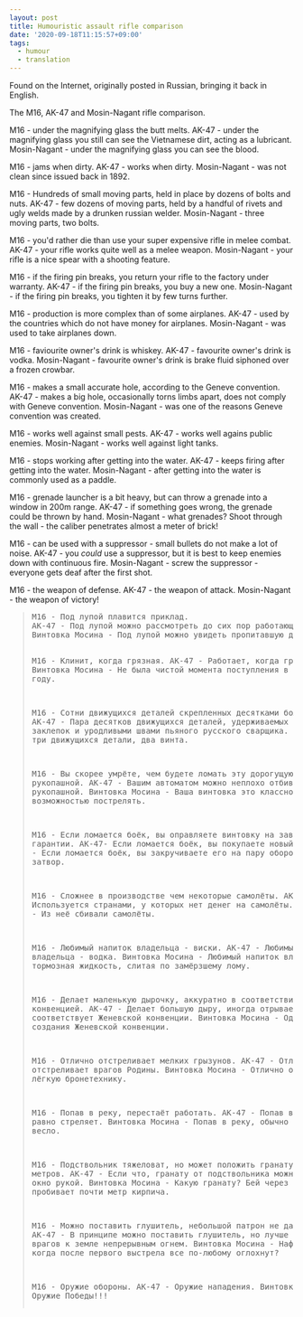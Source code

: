 ```yaml
---
layout: post
title: Humouristic assault rifle comparison
date: '2020-09-18T11:15:57+09:00'
tags:
  - humour
  - translation
---
```


Found on the Internet, originally posted in Russian, bringing it back in English.

The M16, AK-47 and Mosin-Nagant rifle comparison.

M16 - under the magnifying glass the butt melts.
AK-47 - under the magnifying glass you still can see the Vietnamese dirt, acting as a lubricant.
Mosin-Nagant - under the magnifying glass you can see the blood.

M16 - jams when dirty.
AK-47 - works when dirty.
Mosin-Nagant - was not clean since issued back in 1892.

M16 - Hundreds of small moving parts, held in place by dozens of bolts and nuts.
AK-47 - few dozens of moving parts, held by a handful of rivets and ugly welds made by a drunken russian welder.
Mosin-Nagant - three moving parts, two bolts.

M16 - you'd rather die than use your super expensive rifle in melee combat.
AK-47 - your rifle works quite well as a melee weapon.
Mosin-Nagant - your rifle is a nice spear with a shooting feature.

M16 - if the firing pin breaks, you return your rifle to the factory under warranty.
AK-47 - if the firing pin breaks, you buy a new one.
Mosin-Nagant - if the firing pin breaks, you tighten it by few turns further.

M16 - production is more complex than of some airplanes.
AK-47 - used by the countries which do not have money for airplanes.
Mosin-Nagant - was used to take airplanes down.

M16 - faviourite owner's drink is whiskey.
AK-47 - favourite owner's drink is vodka.
Mosin-Nagant - favourite owner's drink is brake fluid siphoned over a frozen crowbar.

M16 - makes a small accurate hole, according to the Geneve convention.
AK-47 - makes a big hole, occasionally torns limbs apart, does not comply with Geneve convention.
Mosin-Nagant - was one of the reasons Geneve convention was created.

M16 - works well against small pests.
AK-47 - works well agains public enemies.
Mosin-Nagant - works well against light tanks.

M16 - stops working after getting into the water.
AK-47 - keeps firing after getting into the water.
Mosin-Nagant - after getting into the water is commonly used as a paddle.

M16 - grenade launcher is a bit heavy, but can throw a grenade into a window in 200m range.
AK-47 - if something goes wrong, the grenade could be thrown by hand.
Mosin-Nagant - what grenades? Shoot through the wall - the caliber penetrates almost a meter of brick!

M16 - can be used with a suppressor - small bullets do not make a lot of noise.
AK-47 - you _could_ use a suppressor, but it is best to keep enemies down with continuous fire.
Mosin-Nagant - screw the suppressor - everyone gets deaf after the first shot.

M16 - the weapon of defense.
AK-47 - the weapon of attack.
Mosin-Nagant - the weapon of victory!

<blockquote><pre>
М16 - Под лупой плавится приклад.
АК-47 - Под лупой можно рассмотреть до сих пор работающую вместо смазки вьетнамскую грязь.
Винтовка Мосина - Под лупой можно увидеть пропитавшую дерево кровищу.

М16 - Клинит, когда грязная.
АК-47 - Работает, когда грязный.
Винтовка Мосина - Не была чистой момента поступления в войска в 1892 году.

М16 - Сотни движущихся деталей скрепленных десятками болтов и винтов.
АК-47 - Пара десятков движущихся деталей, удерживаемых пригоршней заклепок и уродливыми швами пьяного русского сварщика.
Винтовка Мосина - три движущихся детали, два винта.

М16 - Вы скорее умрёте, чем будете ломать эту дорогущую винтовку в рукопашной.
АК-47 - Вашим автоматом можно неплохо отбиваться в рукопашной.
Винтовка Мосина - Ваша винтовка это классное копьё с возможностью пострелять.

М16 - Если ломается боёк, вы оправляете винтовку на завод по гарантии.
АК-47- Если ломается боёк, вы покупаете новый.
Винтовка Мосина - Если ломается боёк, вы закручиваете его на пару оборотов дальше в затвор.

М16 - Сложнее в производстве чем некоторые самолёты.
АК-47 - Используется странами, у которых нет денег на самолёты.
Винтовка Мосина - Из неё сбивали самолёты.

М16 - Любимый напиток владельца - виски.
АК-47 - Любимый напиток владельца - водка.
Винтовка Мосина - Любимый напиток владельца - тормозная жидкость, слитая по замёрзшему лому.

М16 - Делает маленькую дырочку, аккуратно в соответствии с Женевской конвенцией.
АК-47 - Делает большую дыру, иногда отрывает конечности, не соответствует Женевской конвенции.
Винтовка Мосина - Одна из причин для создания Женевской конвенции.

М16 - Отлично отстреливает мелких грызунов.
АК-47 - Отлично отстреливает врагов Родины.
Винтовка Мосина - Отлично отстреливает лёгкую бронетехнику.

М16 - Попав в реку, перестаёт работать.
АК-47 - Попав в реку, всё равно стреляет.
Винтовка Мосина - Попав в реку, обычно используется как весло.

М16 - Подствольник тяжеловат, но может положить гранату в окно за 200 метров.
АК-47 - Если что, гранату от подствольника можно забросить в окно рукой.
Винтовка Мосина - Какую гранату? Бей через стену, патрон пробивает почти метр кирпича.

М16 - Можно поставить глушитель, небольшой патрон не дает много шума.
АК-47 - В принципе можно поставить глушитель, но лучше просто прижимать врагов к земле непрерывным огнем.
Винтовка Мосина - Нафиг глушитель, когда после первого выстрела все по-любому оглохнут?

М16 - Оружие обороны.
АК-47 - Оружие нападения.
Винтовка Мосина - Оружие Победы!!!
</pre>
</blockquote>